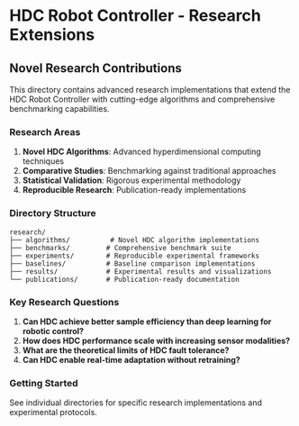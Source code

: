 # HDC Robot Controller - Research Extensions

## Novel Research Contributions

This directory contains advanced research implementations that extend the HDC Robot Controller with cutting-edge algorithms and comprehensive benchmarking capabilities.

### Research Areas

1. **Novel HDC Algorithms**: Advanced hyperdimensional computing techniques
2. **Comparative Studies**: Benchmarking against traditional approaches  
3. **Statistical Validation**: Rigorous experimental methodology
4. **Reproducible Research**: Publication-ready implementations

### Directory Structure

```
research/
├── algorithms/          # Novel HDC algorithm implementations
├── benchmarks/         # Comprehensive benchmark suite
├── experiments/        # Reproducible experimental frameworks
├── baselines/          # Baseline comparison implementations
├── results/            # Experimental results and visualizations
└── publications/       # Publication-ready documentation
```

### Key Research Questions

1. **Can HDC achieve better sample efficiency than deep learning for robotic control?**
2. **How does HDC performance scale with increasing sensor modalities?**
3. **What are the theoretical limits of HDC fault tolerance?**
4. **Can HDC enable real-time adaptation without retraining?**

### Getting Started

See individual directories for specific research implementations and experimental protocols.